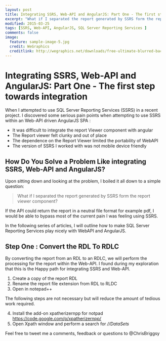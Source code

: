 ```yaml
---
layout: post
title: Integrating SSRS, Web-API and AngularJS: Part One - The first step towards integration
excerpt: "What if I separated the report generated by SSRS form the report viewer component?"
modified: 2015-03-25
tags: [SSRS, Web-API, AngularJS, SQL Server Reporting Services ]
comments: false
image:
  feature: sample-image-5.jpg
  credit: WeGraphics
  creditlink: http://wegraphics.net/downloads/free-ultimate-blurred-background-pack/
---
```


# Integrating SSRS, Web-API and AngularJS: Part One - The first step towards integration 

When I attempted to use SQL Server Reporting Services (SSRS) in a recent project. I discovered some serious pain points when attempting to use SSRS within an Web-API driven AngularJS SPA :

* It was difficult to integrate the report Viewer component with angular
* The Report viewer felt clunky and out of place
* The dependence on the Report Viewer limited the portability of WebAPI
* The version of SSRS I worked with was not mobile device friendly


## How Do You Solve a Problem Like integrating SSRS, Web-API and AngularJS?

Upon sitting down and looking at the problem, I boiled it all down to a simple question: 

>What if I separated the report generated by SSRS form the report viewer component?

If the API could return the report in a neutral file format for example pdf, I would be able to bypass most of the current pain I was feeling using SSRS.

In the following series of articles, I will outline how to make SQL Server Reporting Services play nicely with WebAPI and AngularJS.

## Step One : Convert the RDL To  RDLC
By converting the report from an RDL to an RDLC, we will perform the processing for the report within the Web-API. I found during my exploration that this is the Happy path for integrating SSRS and Web-API.

1.	Create a copy of the report RDL
2.	Rename the report file extension from RDL to RLDC
3.	Open in notepad++

 The following steps are not necessary but will reduce the amount of tedious work required.

4.	Install the add-on xpatherizernpp for notpad https://code.google.com/p/xpatherizernpp/
5.	Open  Xpath window and perform a search for *//DataSets*

Feel free to tweet me a comments, feedback or questions to @ChrisBriggsy

